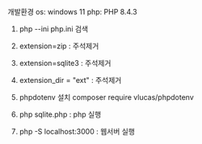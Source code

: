 개발환경
os: windows 11
php: PHP 8.4.3

1. php --ini  php.ini 검색
2. extension=zip : 주석제거
3. extension=sqlite3 : 주석제거
4. extension_dir = "ext" : 주석제거
5. phpdotenv 설치
    composer require vlucas/phpdotenv

6. php sqlite.php : php 실행
7. php -S localhost:3000 : 웹서버 실행